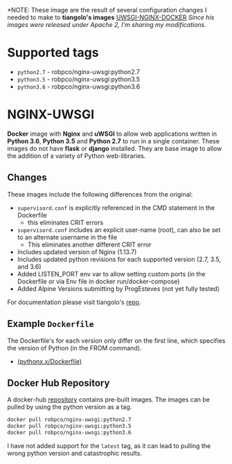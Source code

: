 *NOTE: These image are the result of several configuration changes I needed to make to **tiangolo's images** [UWSGI-NGINX-DOCKER](https://github.com/tiangolo/uwsgi-nginx-docker) *Since his images were released under Apache 2, I'm sharing my modifications.*

# Supported tags

  - `python2.7` - robpco/nginx-uwsgi:python2.7
  - `python3.5` - robpco/nginx-uwsgi:python3.5
  - `python3.6` - robpco/nginx-uwsgi:python3.6

# NGINX-UWSGI

**Docker** image with **Nginx** and **uWSGI** to allow web applications written in **Python 3.6**, **Python 3.5** and **Python 2.7** to run in a single container.  These images do not have **flask** or **django** installed.  They are base image to allow the addition of a variety of Python web-libraries.

## Changes

These images include the following differences from the original:
- `supervisord.conf` is explicitly referenced in the CMD statement in the Dockerfile
  - this eliminates CRIT errors
- `supervisord.conf` includes an explicit user-name (root), can also be set to an alternate username in the file
  - This eliminates another different CRIT error
- Includes updated version of Nginx (1.13.7)
- Includes updated python revisions for each supported version (2.7, 3.5, and 3.6)
- Added LISTEN_PORT env var to allow setting custom ports (in the Dockerfile or via Env file in docker run/docker-compose)
- Added Alpine Versions submitting by ProgEsteves (not yet fully tested)

For documentation please visit tiangolo's [repo](https://github.com/tiangolo/uwsgi-nginx-docker).

## Example `Dockerfile`
The Dockerfile's for each version only differ on the first line, which specifies the version of Python (in the FROM command).  

  - [(pythonx.x/Dockerfile) ](https://hub.docker.com/r/robpco/nginx-uwsgi/~/dockerfile/)

## Docker Hub Repository

A docker-hub [repository](https://hub.docker.com/r/robpco/nginx-uwsgi/) contains pre-built images.  The images can be pulled by using the python version as a tag.

```bash
docker pull robpco/nginx-uwsgi:python2.7
docker pull robpco/nginx-uwsgi:python3.5
docker pull robpco/nginx-uwsgi:python3.6
```

I have not added support for the `latest` tag, as it can lead to pulling the wrong python version and catastrophic results.
